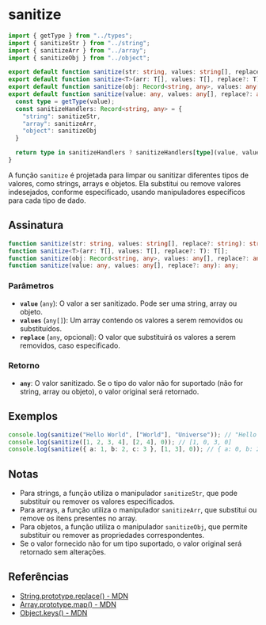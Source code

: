 # sanitize

```typescript
import { getType } from "../types";
import { sanitizeStr } from "../string";
import { sanitizeArr } from "../array";
import { sanitizeObj } from "../object";

export default function sanitize(str: string, values: string[], replace?: string): string;
export default function sanitize<T>(arr: T[], values: T[], replace?: T): T[];
export default function sanitize(obj: Record<string, any>, values: any[], replace?: any): Record<string, any>;
export default function sanitize(value: any, values: any[], replace?: any): any {
  const type = getType(value);
  const sanitizeHandlers: Record<string, any> = {
    "string": sanitizeStr,
    "array": sanitizeArr,
    "object": sanitizeObj
  }

  return type in sanitizeHandlers ? sanitizeHandlers[type](value, values, replace) : value;
}
```

A função `sanitize` é projetada para limpar ou sanitizar diferentes tipos de valores, como strings, arrays e objetos. Ela substitui ou remove valores indesejados, conforme especificado, usando manipuladores específicos para cada tipo de dado.

## Assinatura

```typescript
function sanitize(str: string, values: string[], replace?: string): string;
function sanitize<T>(arr: T[], values: T[], replace?: T): T[];
function sanitize(obj: Record<string, any>, values: any[], replace?: any): Record<string, any>;
function sanitize(value: any, values: any[], replace?: any): any;
```

### Parâmetros

- **`value`** (`any`): O valor a ser sanitizado. Pode ser uma string, array ou objeto.
- **`values`** (`any[]`): Um array contendo os valores a serem removidos ou substituídos.
- **`replace`** (`any`, opcional): O valor que substituirá os valores a serem removidos, caso especificado.

### Retorno

- **`any`**: O valor sanitizado. Se o tipo do valor não for suportado (não for string, array ou objeto), o valor original será retornado.

## Exemplos

```typescript
console.log(sanitize("Hello World", ["World"], "Universe")); // "Hello Universe"
console.log(sanitize([1, 2, 3, 4], [2, 4], 0)); // [1, 0, 3, 0]
console.log(sanitize({ a: 1, b: 2, c: 3 }, [1, 3], 0)); // { a: 0, b: 2, c: 0 }
```

## Notas

- Para strings, a função utiliza o manipulador `sanitizeStr`, que pode substituir ou remover os valores especificados.
- Para arrays, a função utiliza o manipulador `sanitizeArr`, que substitui ou remove os itens presentes no array.
- Para objetos, a função utiliza o manipulador `sanitizeObj`, que permite substituir ou remover as propriedades correspondentes.
- Se o valor fornecido não for um tipo suportado, o valor original será retornado sem alterações.

## Referências

- [String.prototype.replace() - MDN](https://developer.mozilla.org/en-US/docs/Web/JavaScript/Reference/Global_Objects/String/replace)
- [Array.prototype.map() - MDN](https://developer.mozilla.org/en-US/docs/Web/JavaScript/Reference/Global_Objects/Array/map)
- [Object.keys() - MDN](https://developer.mozilla.org/en-US/docs/Web/JavaScript/Reference/Global_Objects/Object/keys)